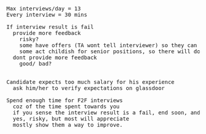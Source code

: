
<pre>

Max interviews/day = 13
Every interview = 30 mins

If interview result is fail
  provide more feedback
    risky?
    some have offers (TA wont tell interviewer) so they can rude
    some act childish for senior positions, so there will doubt if they can perform at a senior roles
  dont provide more feedback
    good/ bad?


Candidate expects too much salary for his experience
  ask him/her to verify expectations on glassdoor

Spend enough time for F2F interviews
  coz of the time spent towards you
  if you sense the interview result is a fail, end soon, and spend 5 to 10 mins talking on where you felt what
  yes, risky, but most will appreciate
  mostly show them a way to improve.

</pre>
